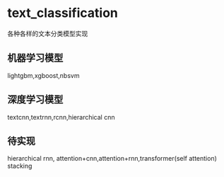 # text_classification
各种各样的文本分类模型实现
## 机器学习模型
lightgbm,xgboost,nbsvm
## 深度学习模型
textcnn,textrnn,rcnn,hierarchical cnn
## 待实现
hierarchical rnn, attention+cnn,attention+rnn,transformer(self attention)
stacking
